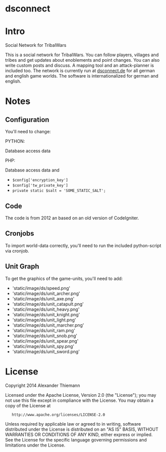dsconnect
=========

# Intro

Social Network for TribalWars

This is a social network for TribalWars. You can follow players, villages and tribes and get updates about enoblements and point changes. You can also write custom posts and discuss. A mapping tool and an attack-planner is included too. The network is currently run at [dsconnect.de](http://www.dsconnect.de) for all german and english game worlds. The software is internationalized for german and english. 

# Notes

## Configuration

You'll need to change:

PYTHON:

Database access data

PHP:

Database access data and

* ```$config['encryption_key'] ```
* ```$config['tw_private_key'] ```
* ```private static $salt = 'SOME_STATIC_SALT';```

## Code

The code is from 2012 an based on an old version of CodeIgniter.

## Cronjobs

To import world-data correctly, you'll need to run the included python-script via cronjob.


## Unit Graph
To get the graphics of the game-units, you'll need to add:

* 'static/image/ds/speed.png'
* 'static/image/ds/unit_archer.png'
* 'static/image/ds/unit_axe.png'
* 'static/image/ds/unit_catapult.png'
* 'static/image/ds/unit_heavy.png'
* 'static/image/ds/unit_knight.png'
* 'static/image/ds/unit_light.png'
* 'static/image/ds/unit_marcher.png'
* 'static/image/ds/unit_ram.png'
* 'static/image/ds/unit_snob.png'
* 'static/image/ds/unit_spear.png'
* 'static/image/ds/unit_spy.png'
* 'static/image/ds/unit_sword.png'

# License

Copyright 2014 Alexander Thiemann

   Licensed under the Apache License, Version 2.0 (the "License");
   you may not use this file except in compliance with the License.
   You may obtain a copy of the License at

       http://www.apache.org/licenses/LICENSE-2.0

   Unless required by applicable law or agreed to in writing, software
   distributed under the License is distributed on an "AS IS" BASIS,
   WITHOUT WARRANTIES OR CONDITIONS OF ANY KIND, either express or implied.
   See the License for the specific language governing permissions and
   limitations under the License.


